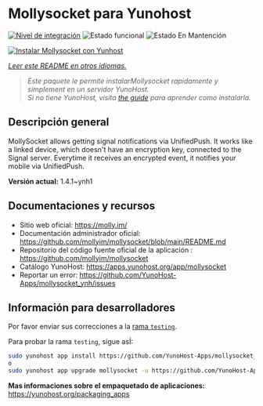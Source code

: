 <!--
Este archivo README esta generado automaticamente<https://github.com/YunoHost/apps/tree/master/tools/readme_generator>
No se debe editar a mano.
-->

# Mollysocket para Yunohost

[![Nivel de integración](https://apps.yunohost.org/badge/integration/mollysocket)](https://ci-apps.yunohost.org/ci/apps/mollysocket/)
![Estado funcional](https://apps.yunohost.org/badge/state/mollysocket)
![Estado En Mantención](https://apps.yunohost.org/badge/maintained/mollysocket)

[![Instalar Mollysocket con Yunhost](https://install-app.yunohost.org/install-with-yunohost.svg)](https://install-app.yunohost.org/?app=mollysocket)

*[Leer este README en otros idiomas.](./ALL_README.md)*

> *Este paquete le permite instalarMollysocket rapidamente y simplement en un servidor YunoHost.*  
> *Si no tiene YunoHost, visita [the guide](https://yunohost.org/install) para aprender como instalarla.*

## Descripción general

MollySocket allows getting signal notifications via UnifiedPush. It works like a linked device, which doesn't have an encryption key, connected to the Signal server. Everytime it receives an encrypted event, it notifies your mobile via UnifiedPush.


**Versión actual:** 1.4.1~ynh1
## Documentaciones y recursos

- Sitio web oficial: <https://molly.im/>
- Documentación administrador oficial: <https://github.com/mollyim/mollysocket/blob/main/README.md>
- Repositorio del código fuente oficial de la aplicación : <https://github.com/mollyim/mollysocket>
- Catálogo YunoHost: <https://apps.yunohost.org/app/mollysocket>
- Reportar un error: <https://github.com/YunoHost-Apps/mollysocket_ynh/issues>

## Información para desarrolladores

Por favor enviar sus correcciones a la [rama `testing`](https://github.com/YunoHost-Apps/mollysocket_ynh/tree/testing).

Para probar la rama `testing`, sigue asÍ:

```bash
sudo yunohost app install https://github.com/YunoHost-Apps/mollysocket_ynh/tree/testing --debug
o
sudo yunohost app upgrade mollysocket -u https://github.com/YunoHost-Apps/mollysocket_ynh/tree/testing --debug
```

**Mas informaciones sobre el empaquetado de aplicaciones:** <https://yunohost.org/packaging_apps>
